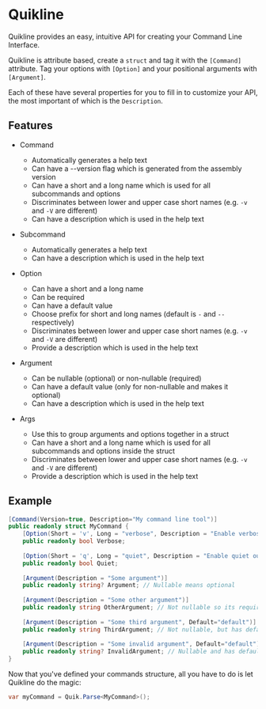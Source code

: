 # Quikline

Quikline provides an easy, intuitive API for creating your Command Line Interface.

Quikline is attribute based, create a `struct` and tag it with the `[Command]` attribute.
Tag your options with `[Option]` and your positional arguments with `[Argument]`.

Each of these have several properties for you to fill in to customize your API, the most important of which is the `Description`.

## Features

- Command
  - Automatically generates a help text
  - Can have a --version flag which is generated from the assembly version
  - Can have a short and a long name which is used for all subcommands and options
  - Discriminates between lower and upper case short names (e.g. `-v` and `-V` are different)
  - Can have a description which is used in the help text

- Subcommand
  - Automatically generates a help text
  - Can have a description which is used in the help text

- Option
  - Can have a short and a long name
  - Can be required
  - Can have a default value
  - Choose prefix for short and long names (default is `-` and `--` respectively)
  - Discriminates between lower and upper case short names (e.g. `-v` and `-V` are different)
  - Provide a description which is used in the help text

- Argument
  - Can be nullable (optional) or non-nullable (required)
  - Can have a default value (only for non-nullable and makes it optional)
  - Can have a description which is used in the help text

- Args
  - Use this to group arguments and options together in a struct
  - Can have a short and a long name which is used for all subcommands and options inside the struct
  - Discriminates between lower and upper case short names (e.g. `-v` and `-V` are different)
  - Provide a description which is used in the help text

## Example

```csharp
[Command(Version=true, Description="My command line tool")]
public readonly struct MyCommand {    
    [Option(Short = 'v', Long = "verbose", Description = "Enable verbose output")]
    public readonly bool Verbose;
    
    [Option(Short = 'q', Long = "quiet", Description = "Enable quiet output")]
    public readonly bool Quiet;
    
    [Argument(Description = "Some argument")]
    public readonly string? Argument; // Nullable means optional
    
    [Argument(Description = "Some other argument")]
    public readonly string OtherArgument; // Not nullable so its required
    
    [Argument(Description = "Some third argument", Default="default")]
    public readonly string ThirdArgument; // Not nullable, but has default so its optional
    
    [Argument(Description = "Some invalid argument", Default="default")]
    public readonly string? InvalidArgument; // Nullable and has default which is not allowed
}
```

Now that you've defined your commands structure,
all you have to do is let Quikline do the magic:

```csharp
var myCommand = Quik.Parse<MyCommand>();
```
